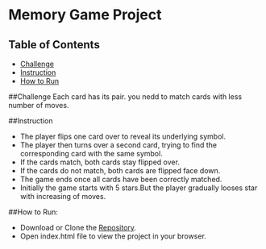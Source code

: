 # Memory Game Project

## Table of Contents

* [Challenge](#Challenge)
* [Instruction](#instruction)
* [How to Run](#howtoRun)

##Challenge
Each card has its pair. you nedd to match cards with less number of moves.

##Instruction
* The player flips one card over to reveal its underlying symbol.
* The player then turns over a second card, trying to find the corresponding card with the same symbol.
* If the cards match, both cards stay flipped over.
* If the cards do not match, both cards are flipped face down.
* The game ends once all cards have been correctly matched.
* Initially the game starts with 5 stars.But the player gradually looses star with increasing of moves.

##How to Run:
* Download or Clone the [Repository](https://github.com/nusratila/fend-project-memory-game). 
* Open index.html file to view the project in your browser.